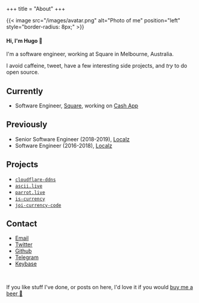 +++
title = "About"
+++

{{< image src="/images/avatar.png" alt="Photo of me" position="left" style="border-radius: 8px;" >}}

#### Hi, I'm Hugo 👋

I'm a software engineer, working at Square in Melbourne, Australia.

I avoid caffeine, tweet, have a few interesting side projects, and _try_ to do open source.

## Currently
* Software Engineer, [Square](https://squareup.com), working on [Cash App](https://cash.app)

## Previously
* Senior Software Engineer (2018-2019), [Localz](http://localz.co) 
* Software Engineer (2016-2018), [Localz](http://localz.co) 

## Projects
* [`cloudflare-ddns`](https://github.com/hugomd/cloudflare-ddns)
* [`ascii.live`](https://github.com/hugomd/ascii-live)
* [`parrot.live`](https://github.com/hugomd/parrot.live)
* [`is-currency`](https://github.com/hugomd/is-currency)
* [`joi-currency-code`](https://github.com/hugomd/joi-currency-code)

## Contact
<ul>
	<li><a href="mailto:11111h1e1l1l1o1@h1u11.1m1d1" onmouseover="this.href=this.href.replace(/1/g, '')">Email</a></li>
	<li><a href="http://twitter.com/hugojmd">Twitter</a></li>
	<li><a href="http://github.com/hugomd">Github</a></li>
	<li><a href="http://telegram.me/hugomd">Telegram</a></li>
	<li><a href="http://keybase.io/hugomd">Keybase</a></li>
</ul><br />

If you like stuff I've done, or posts on here, I'd love it if you would [buy me a beer 🍺](https://paypal.me/hugo/5)
